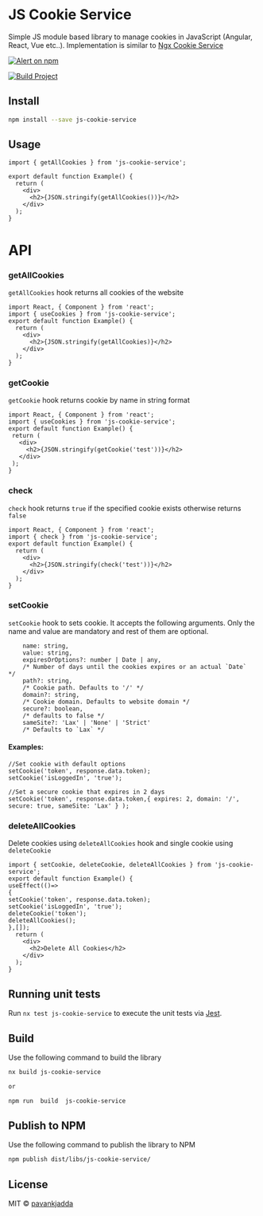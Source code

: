 # JS Cookie Service

Simple JS module based library to manage cookies in JavaScript (Angular, React, Vue etc..). Implementation is similar
to [Ngx Cookie Service](https://github.com/stevermeister/ngx-cookie-service)

<p >
   <a href="https://www.npmjs.com/js-cookie-service">
    <img src="https://img.shields.io/npm/v/js-cookie-service.svg?logo=npm&logoColor=fff&label=NPM+package&color=limegreen" alt="Alert on npm" />
  </a>

[![Build Project](https://github.com/react-smart/js-cookie-service/actions/workflows/build.yml/badge.svg)](https://github.com/react-smart/js-cookie-service/actions/workflows/build.yml)
</p>



## Install

```bash
npm install --save js-cookie-service
```

## Usage

```tsx
import { getAllCookies } from 'js-cookie-service';

export default function Example() {
  return (
    <div>
      <h2>{JSON.stringify(getAllCookies())}</h2>
    </div>
  );
}
```


# API

### getAllCookies

`getAllCookies` hook returns all cookies of the website

```
import React, { Component } from 'react';
import { useCookies } from 'js-cookie-service';
export default function Example() {
  return (
    <div>
      <h2>{JSON.stringify(getAllCookies)}</h2>
    </div>
  );
}
```

### getCookie

`getCookie` hook returns cookie by name in string format

```
import React, { Component } from 'react';
import { useCookies } from 'js-cookie-service';
export default function Example() {
 return (
   <div>
     <h2>{JSON.stringify(getCookie('test'))}</h2>
   </div>
 );
}

```

### check

`check` hook returns `true` if the specified cookie exists otherwise returns `false`

```
import React, { Component } from 'react';
import { check } from 'js-cookie-service';
export default function Example() {
  return (
    <div>
      <h2>{JSON.stringify(check('test'))}</h2>
    </div>
  );
}
```

### setCookie

`setCookie` hook to sets cookie. It accepts the following arguments. Only the name and value are mandatory and rest of them are optional.

```
    name: string,
    value: string,
    expiresOrOptions?: number | Date | any,
    /* Number of days until the cookies expires or an actual `Date`  */
    path?: string,
    /* Cookie path. Defaults to '/' */
    domain?: string,
    /* Cookie domain. Defaults to website domain */
    secure?: boolean,
    /* defaults to false */
    sameSite?: 'Lax' | 'None' | 'Strict'
    /* Defaults to `Lax` */

```

#### Examples:

```
//Set cookie with default options
setCookie('token', response.data.token);
setCookie('isLoggedIn', 'true');

//Set a secure cookie that expires in 2 days
setCookie('token', response.data.token,{ expires: 2, domain: '/', secure: true, sameSite: 'Lax' } );
```

### deleteAllCookies

Delete cookies using `deleteAllCookies` hook and single cookie using `deleteCookie`

```
import { setCookie, deleteCookie, deleteAllCookies } from 'js-cookie-service';
export default function Example() {
useEffect(()=>
{
setCookie('token', response.data.token);
setCookie('isLoggedIn', 'true');
deleteCookie('token');
deleteAllCookies();
},[]);
  return (
    <div>
      <h2>Delete All Cookies</h2>
    </div>
  );
}
```

## Running unit tests

Run `nx test js-cookie-service` to execute the unit tests via [Jest](https://jestjs.io).

## Build

Use the following command to build the library

```bash
nx build js-cookie-service

or

npm run  build  js-cookie-service
```

## Publish to NPM

Use the following command to publish the library to NPM

```bash
npm publish dist/libs/js-cookie-service/
```

## License

MIT © [pavankjadda](https://github.com/pavankjadda)
